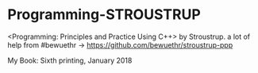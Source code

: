 # Programming-STROUSTRUP
<Programming: Principles and Practice Using C++> by Stroustrup.
a lot of help from #bewuethr -> https://github.com/bewuethr/stroustrup-ppp

My Book: Sixth printing, January 2018
